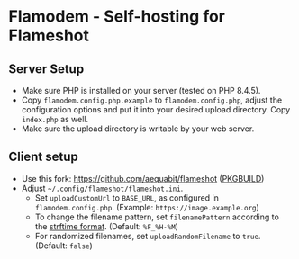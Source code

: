 # Flamodem - Self-hosting for Flameshot

## Server Setup
- Make sure PHP is installed on your server (tested on PHP 8.4.5).
- Copy `flamodem.config.php.example` to `flamodem.config.php`, adjust the configuration options and put it into your desired upload directory. Copy `index.php` as well.
- Make sure the upload directory is writable by your web server.

## Client setup
- Use this fork: https://github.com/aequabit/flameshot ([PKGBUILD](https://gist.githubusercontent.com/aequabit/62a85e528a14efa3366843fa8c0df59a/raw/5ba5b9c6f8ee1e78d56f0716a53b379c3910fc5a/PKGBUILD))
- Adjust `~/.config/flameshot/flameshot.ini`.
  - Set `uploadCustomUrl` to `BASE_URL`, as configured in `flamodem.config.php`. (Example: `https://image.example.org`)
  - To change the filename pattern, set `filenamePattern` according to the [strftime format](https://en.cppreference.com/w/cpp/chrono/c/strftime). (Default: `%F_%H-%M`)
  - For randomized filenames, set `uploadRandomFilename` to `true`. (Default: `false`)